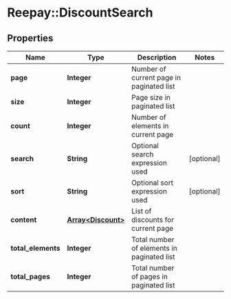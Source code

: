 # Reepay::DiscountSearch

## Properties
Name | Type | Description | Notes
------------ | ------------- | ------------- | -------------
**page** | **Integer** | Number of current page in paginated list | 
**size** | **Integer** | Page size in paginated list | 
**count** | **Integer** | Number of elements in current page | 
**search** | **String** | Optional search expression used | [optional] 
**sort** | **String** | Optional sort expression used | [optional] 
**content** | [**Array&lt;Discount&gt;**](Discount.md) | List of discounts for current page | 
**total_elements** | **Integer** | Total number of elements in paginated list | 
**total_pages** | **Integer** | Total number of pages in paginated list | 


